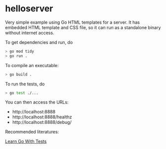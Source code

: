# helloserver

Very simple example using Go HTML templates for a server.
It has embedded HTML template and CSS file, so it
can run as a standalone binary without internet access.

To get dependencies and run, do

```sh
> go mod tidy
> go run .
```

To compile an executable:

```sh
> go build .
```

To run the tests, do

```sh
> go test ./...
```

You can then access the URLs:

* http://localhost:8888
* http://localhost:8888/healthz
* http://localhost:8888/debug/

Recommended literatures:

[Learn Go With Tests](https://quii.gitbook.io/learn-go-with-tests/)
